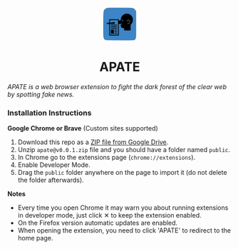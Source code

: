 <p align="center">
  <img src="./client/public/assets/logo-small.png" width="75" height="75"/>
</p>

<h1 align="center">APATE</h1>

*APATE is a web browser extension to fight the dark forest of the clear web by spotting fake news.*

### Installation Instructions
**Google Chrome or Brave** (Custom sites supported)
1. Download this repo as a [ZIP file from Google Drive](https://drive.google.com/file/d/1ZOlhqj6D8dhs_dlWUNEUnhVye38XiFf7/view?usp=sharing).
1. Unzip `apate@v0.0.1.zip` file and you should have a folder named `public`.
1. In Chrome go to the extensions page (`chrome://extensions`).
1. Enable Developer Mode.
1. Drag the `public` folder anywhere on the page to import it (do not delete the folder afterwards).

**Notes**
* Every time you open Chrome it may warn you about running extensions in developer mode, just click &#10005; to keep the extension enabled.
* On the Firefox version automatic updates are enabled.
* When opening the extension, you need to click 'APATE' to redirect to the home page.
